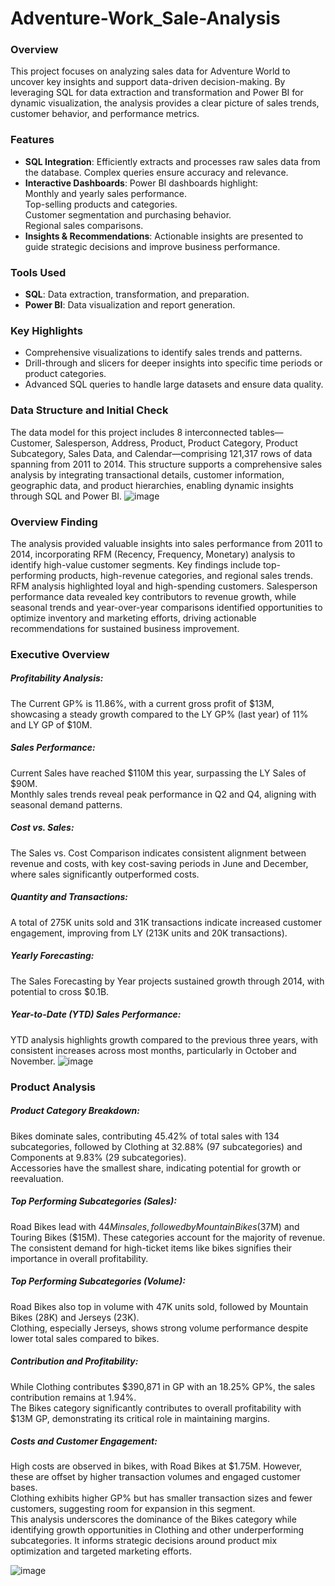 # Adventure-Work_Sale-Analysis
### Overview
This project focuses on analyzing sales data for Adventure World to uncover key insights and support data-driven decision-making. By leveraging SQL for data extraction and transformation and Power BI for dynamic visualization, the analysis provides a clear picture of sales trends, customer behavior, and performance metrics.

### Features
- **SQL Integration**: Efficiently extracts and processes raw sales data from the database. Complex queries ensure accuracy and relevance.
- **Interactive Dashboards**: Power BI dashboards highlight:<br>
Monthly and yearly sales performance.<br>
Top-selling products and categories.<br>
Customer segmentation and purchasing behavior.<br>
Regional sales comparisons.<br>
- **Insights & Recommendations**: Actionable insights are presented to guide strategic decisions and improve business performance.
### Tools Used
- **SQL**: Data extraction, transformation, and preparation.
- **Power BI**: Data visualization and report generation.
### Key Highlights
- Comprehensive visualizations to identify sales trends and patterns.
- Drill-through and slicers for deeper insights into specific time periods or product categories.
- Advanced SQL queries to handle large datasets and ensure data quality.
### Data Structure and Initial Check
The data model for this project includes 8 interconnected tables—Customer, Salesperson, Address, Product, Product Category, Product Subcategory, Sales Data, and Calendar—comprising 121,317 rows of data spanning from 2011 to 2014. This structure supports a comprehensive sales analysis by integrating transactional details, customer information, geographic data, and product hierarchies, enabling dynamic insights through SQL and Power BI.
![image](https://github.com/user-attachments/assets/8d7301e1-732f-4a64-b4a9-cbe5c5b7d49e)
### Overview Finding
The analysis provided valuable insights into sales performance from 2011 to 2014, incorporating RFM (Recency, Frequency, Monetary) analysis to identify high-value customer segments. Key findings include top-performing products, high-revenue categories, and regional sales trends. RFM analysis highlighted loyal and high-spending customers. Salesperson performance data revealed key contributors to revenue growth, while seasonal trends and year-over-year comparisons identified opportunities to optimize inventory and marketing efforts, driving actionable recommendations for sustained business improvement.
### Executive Overview
##### Profitability Analysis:
The Current GP% is 11.86%, with a current gross profit of $13M, showcasing a steady growth compared to the LY GP% (last year) of 11% and LY GP of $10M. <br>
##### Sales Performance:
Current Sales have reached $110M this year, surpassing the LY Sales of $90M.<br>
Monthly sales trends reveal peak performance in Q2 and Q4, aligning with seasonal demand patterns.<br>
##### Cost vs. Sales:
The Sales vs. Cost Comparison indicates consistent alignment between revenue and costs, with key cost-saving periods in June and December, where sales significantly outperformed costs.
##### Quantity and Transactions:
A total of 275K units sold and 31K transactions indicate increased customer engagement, improving from LY (213K units and 20K transactions).
##### Yearly Forecasting:
The Sales Forecasting by Year projects sustained growth through 2014, with potential to cross $0.1B.
##### Year-to-Date (YTD) Sales Performance:
YTD analysis highlights growth compared to the previous three years, with consistent increases across most months, particularly in October and November.
![image](https://github.com/user-attachments/assets/41446a7a-8c40-41a7-90f0-11d00daf7521)

### Product Analysis

##### Product Category Breakdown:

Bikes dominate sales, contributing 45.42% of total sales with 134 subcategories, followed by Clothing at 32.88% (97 subcategories) and Components at 9.83% (29 subcategories). <br>
Accessories have the smallest share, indicating potential for growth or reevaluation.
##### Top Performing Subcategories (Sales):

Road Bikes lead with $44M in sales, followed by Mountain Bikes ($37M) and Touring Bikes ($15M). These categories account for the majority of revenue. <br>
The consistent demand for high-ticket items like bikes signifies their importance in overall profitability.
##### Top Performing Subcategories (Volume):

Road Bikes also top in volume with 47K units sold, followed by Mountain Bikes (28K) and Jerseys (23K).<br>
Clothing, especially Jerseys, shows strong volume performance despite lower total sales compared to bikes.
##### Contribution and Profitability:

While Clothing contributes $390,871 in GP with an 18.25% GP%, the sales contribution remains at 1.94%.<br>
The Bikes category significantly contributes to overall profitability with $13M GP, demonstrating its critical role in maintaining margins.
##### Costs and Customer Engagement:

High costs are observed in bikes, with Road Bikes at $1.75M. However, these are offset by higher transaction volumes and engaged customer bases.<br>
Clothing exhibits higher GP% but has smaller transaction sizes and fewer customers, suggesting room for expansion in this segment.<br>
This analysis underscores the dominance of the Bikes category while identifying growth opportunities in Clothing and other underperforming subcategories. It informs strategic decisions around product mix optimization and targeted marketing efforts.<br>


![image](https://github.com/user-attachments/assets/5b3568ff-a075-4291-b1f3-daa941972e8c)












